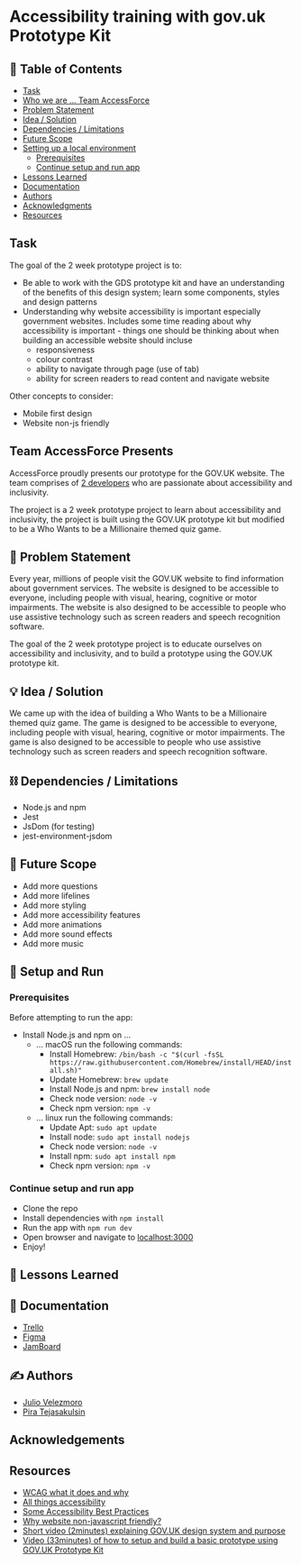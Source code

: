 # Accessibility training with gov.uk Prototype Kit

## 📝 Table of Contents

- [Task](#task)
- [Who we are ... Team AccessForce](#team-accessforce-presents)
- [Problem Statement](#-problem-statement)
- [Idea / Solution](#-idea--solution)
- [Dependencies / Limitations](#-dependencies--limitations)
- [Future Scope](#-future-scope)
- [Setting up a local environment](#setup-and-run)
    - [Prerequisites](#prerequisites)
    - [Continue setup and run app](#continue-setup-and-run-app)
- [Lessons Learned](#-lessons-learned)
- [Documentation](#-documentation)
- [Authors](#-authors)
- [Acknowledgments](#acknowledgements)
- [Resources](#resources)

## Task

The goal of the 2 week prototype project is to:

- Be able to work with the GDS prototype kit and have an understanding of the benefits of this design system; learn some components, styles and design patterns
- Understanding why website accessibility is important especially government websites. Includes some time reading about why accessibility is important - things one should be thinking about when building an accessible website should incluse
  - responsiveness
  - colour contrast
  - ability to navigate through page (use of tab)
  - ability for screen readers to read content and navigate website

Other concepts to consider:

- Mobile first design
- Website non-js friendly

## Team AccessForce Presents

AccessForce proudly presents our prototype for the GOV.UK website. The team comprises of [2 developers](#-authors) who are passionate about accessibility and inclusivity.

The project is a 2 week prototype project to learn about accessibility and inclusivity, the project is built using the GOV.UK prototype kit but modified to be a Who Wants to be a Millionaire themed quiz game.

## 🧐 Problem Statement

Every year, millions of people visit the GOV.UK website to find information about government services. The website is designed to be accessible to everyone, including people with visual, hearing, cognitive or motor impairments. The website is also designed to be accessible to people who use assistive technology such as screen readers and speech recognition software.

The goal of the 2 week prototype project is to educate ourselves on accessibility and inclusivity, and to build a prototype using the GOV.UK prototype kit.

## 💡 Idea / Solution

We came up with the idea of building a Who Wants to be a Millionaire themed quiz game. The game is designed to be accessible to everyone, including people with visual, hearing, cognitive or motor impairments. The game is also designed to be accessible to people who use assistive technology such as screen readers and speech recognition software.

## ⛓️ Dependencies / Limitations

- Node.js and npm
- Jest
- JsDom (for testing)
- jest-environment-jsdom

## 🚀 Future Scope

- Add more questions
- Add more lifelines
- Add more styling
- Add more accessibility features
- Add more animations
- Add more sound effects
- Add more music

## 🎈 Setup and Run

### Prerequisites

Before attempting to run the app:

- Install Node.js and npm on ...
  - ... macOS run the following commands:
    - Install Homebrew: `/bin/bash -c "$(curl -fsSL https://raw.githubusercontent.com/Homebrew/install/HEAD/install.sh)"`
    - Update Homebrew: `brew update`
    - Install Node.js and npm: `brew install node`
    - Check node version: `node -v`
    - Check npm version: `npm -v`
  - ... linux run the following commands:
    - Update Apt: `sudo apt update`
    - Install node: `sudo apt install nodejs`
    - Check node version: `node -v`
    - Install npm: `sudo apt install npm`
    - Check npm version: `npm -v`

### Continue setup and run app

- Clone the repo
- Install dependencies with `npm install`
- Run the app with `npm run dev`
- Open browser and navigate to [localhost:3000](http://127.0.0.1:3000)
- Enjoy!

## 🏫 Lessons Learned

## 📃 Documentation

- [Trello](https://trello.com/b/SMnDEoYm/accessibility#)
- [Figma](https://www.figma.com/file/VeMv9nnjFmqWFcmqCGph5h/Gov-Prototype?type=design&node-id=0%3A1&t=ZapogPQYCARIDz8B-1)
- [JamBoard](https://jamboard.google.com/d/1Nn_IjJ6DRoyo_7J3P9lSn4jcWulA2igEX8womG1qSIw/viewer?f=0)

## ✍️ Authors

- [Julio Velezmoro](https://github.com/Lakorthus)
- [Pira Tejasakulsin](https://github.com/piratejas)

## Acknowledgements

## Resources

- [WCAG what it does and why](https://abilitynet.org.uk/news-blogs/what-wcag-and-why-does-it-matter-day)
- [All things accessibility](https://www.digitala11y.com/web-accessibility-resources/)
- [Some Accessibility Best Practices](https://docs.pantheon.io/guides/accessibility/best-practices)
- [Why website non-javascript friendly?](https://endtimes.dev/why-your-website-should-work-without-javascript)
- [Short video (2minutes) explaining GOV.UK design system and purpose](https://www.youtube.com/watch?v=MMfqMSPKGj4)
- [Video (33minutes) of how to setup and build a basic prototype using GOV.UK Prototype Kit](https://www.youtube.com/watch?v=_7sNrp5KIKg)
